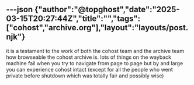 ---json
{"author":"@topghost","date":"2025-03-15T20:27:44Z","title":"","tags":["cohost","archive.org"],"layout":"layouts/post.njk"}
---
it is a testament to the work of both the cohost team and the archive team how browseable the cohost archive is. lots of things on the wayback machine fail when you try to navigate from page to page but by and large you can experience cohost intact (except for all the people who went private before shutdown which was totally fair and possibly wise)
